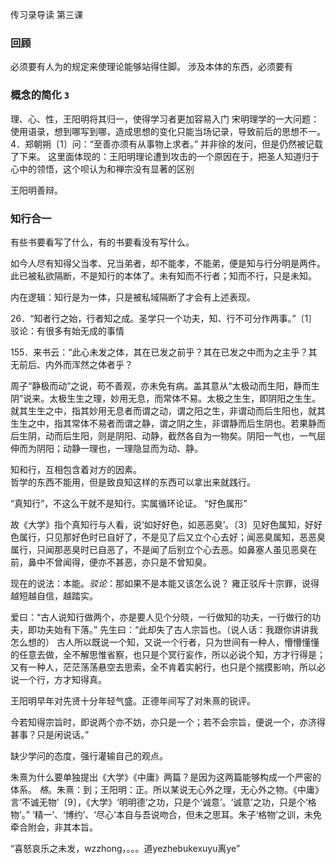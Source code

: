 传习录导读 第三课
### 回顾
必须要有人为的规定来使理论能够站得住脚。
涉及本体的东西，必须要有


### 概念的简化 `3`
理、心、性，王阳明将其归一，使得学习者更加容易入门
宋明理学的一大问题：使用语录，想到哪写到哪，造成思想的变化只能当场记录，导致前后的思想不一。
4．郑朝朔〔1〕问：“至善亦须有从事物上求者。”
并非徐的发问，但是仍然被记载了下来。
这里面体现的：王阳明理论遭到攻击的一个原因在于，把圣人知道归于心中的领悟，这个呗认为和禅宗没有显著的区别



王阳明善辩。
### 知行合一
有些书要看写了什么，有的书要看没有写什么。


如今人尽有知得父当孝、兄当弟者，却不能孝，不能弟，便是知与行分明是两件。
此已被私欲隔断，不是知行的本体了。未有知而不行者；知而不行，只是未知。


内在逻辑：知行是为一体，只是被私域隔断了才会有上述表现。


26．“知者行之始，行者知之成。圣学只一个功夫，知、行不可分作两事。”〔1〕
驳论：有很多有始无成的事情


155．来书云：“此心未发之体，其在已发之前乎？其在已发之中而为之主乎？其无前后、内外而浑然之体者乎？


周子“静极而动”之说，苟不善观，亦未免有病。盖其意从“太极动而生阳，静而生阴”说来。太极生生之理，妙用无息，而常体不易。太极之生生，即阴阳之生生。就其生生之中，指其妙用无息者而谓之动，谓之阳之生，非谓动而后生阳也，就其生生之中，指其常体不易者而谓之静，谓之阴之生，非谓静而后生阴也。若果静而后生阴，动而后生阳，则是阴阳、动静，截然各自为一物矣。阴阳一气也，一气屈伸而为阴阳；动静一理也，一理隐显而为动、静。


知和行，互相包含着对方的因素。                
哲学的东西不能用，但是致良知这样的东西可以拿出来就践行。


“真知行”，不这么干就不是知行。实属循环论证。
“好色属形”


故《大学》指个真知行与人看，说‘如好好色，如恶恶臭’。〔3〕见好色属知，好好色属行，只见那好色时已自好了，不是见了后又立个心去好；闻恶臭属知，恶恶臭属行，只闻那恶臭时已自恶了，不是闻了后别立个心去恶。如鼻塞人虽见恶臭在前，鼻中不曾闻得，便亦不甚恶，亦只是不曾知臭。


现在的说法：本能。*驳论*：那如果不是本能又该怎么说？
雍正驳斥十宗罪，说得越短越自信，越踏实。


爱曰：“古人说知行做两个，亦是要人见个分晓，一行做知的功夫，一行做行的功夫，即功夫始有下落。”
先生曰：“此却失了古人宗旨也。（说人话：我跟你讲讲我怎么想的）
古人所以既说一个知，又说一个行者，只为世间有一种人，懵懵懂懂的任意去做，全不解思惟省察，也只是个冥行妄作，所以必说个知，方才行得是；又有一种人，茫茫荡荡悬空去思索，全不肯着实躬行，也只是个揣摸影响，所以必说一个行，方才知得真。


王阳明早年对先贤十分年轻气盛。正德年间写了对朱熹的锐评。


今若知得宗旨时，即说两个亦不妨，亦只是一个；若不会宗旨，便说一个，亦济得甚事？只是闲说话。”


缺少学问的态度，强行灌输自己的观点。


朱熹为什么要单独提出《大学》《中庸》两篇？是因为这两篇能够构成一个严密的体系。
*格*。朱熹：到；王阳明：正。所以某说无心外之理，无心外之物。《中庸》言‘不诚无物’〔9〕，《大学》‘明明德’之功，只是个‘诚意’。‘诚意’之功，只是个‘格物’。”
‘精一’、‘博约’、‘尽心’本自与吾说吻合，但未之思耳。朱子‘格物’之训，未免牵合附会，非其本旨。


“喜怒哀乐之未发，wzzhong，。。。道yezhebukexuyu离ye”
